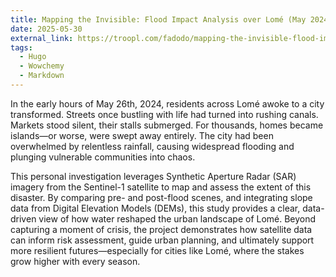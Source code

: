 ```yaml
---
title: Mapping the Invisible: Flood Impact Analysis over Lomé (May 2024)
date: 2025-05-30 
external_link: https://troopl.com/fadodo/mapping-the-invisible-flood-impact-analysis-over-lom-may-2024
tags:
  - Hugo
  - Wowchemy
  - Markdown
---
```

In the early hours of May 26th, 2024, residents across Lomé awoke to a city transformed. Streets once bustling with life had turned into rushing canals. Markets stood silent, their stalls submerged. For thousands, homes became islands—or worse, were swept away entirely. The city had been overwhelmed by relentless rainfall, causing widespread flooding and plunging vulnerable communities into chaos.

This personal investigation leverages Synthetic Aperture Radar (SAR) imagery from the Sentinel-1 satellite to map and assess the extent of this disaster. By comparing pre- and post-flood scenes, and integrating slope data from Digital Elevation Models (DEMs), this study provides a clear, data-driven view of how water reshaped the urban landscape of Lomé. Beyond capturing a moment of crisis, the project demonstrates how satellite data can inform risk assessment, guide urban planning, and ultimately support more resilient futures—especially for cities like Lomé, where the stakes grow higher with every season.

<!--more-->
